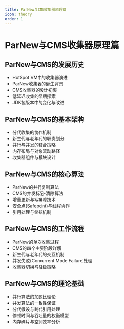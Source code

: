 ```yaml
---
title: ParNew与CMS收集器原理篇
icon: theory
order: 1
---
```


# ParNew与CMS收集器原理篇

## ParNew与CMS的发展历史
- HotSpot VM中的收集器演进
- ParNew收集器的诞生背景
- CMS收集器的设计初衷
- 低延迟收集的早期探索
- JDK各版本中的变化与改进

## ParNew与CMS的基本架构
- 分代收集的协作机制
- 新生代与老年代的职责划分
- 并行与并发的结合策略
- 内存布局与对象流动路径
- 收集器组件与模块设计

## ParNew与CMS的核心算法
- ParNew的并行复制算法
- CMS的并发标记-清除算法
- 增量更新与写屏障技术
- 安全点(Safepoint)与线程协作
- 引用处理与终结机制

## ParNew与CMS的工作流程
- ParNew的单次收集过程
- CMS的四个主要阶段详解
- 新生代与老年代的交互机制
- 并发失败(Concurrent Mode Failure)处理
- 收集器切换与降级策略

## ParNew与CMS的理论基础
- 并行算法的加速比理论
- 并发算法的一致性保证
- 分代假设与跨代引用处理
- 停顿时间与吞吐量的权衡模型
- 内存碎片与空间效率分析
